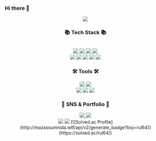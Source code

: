 ### Hi there 👋
<div align=center>
<img src="https://capsule-render.vercel.app/api?type=wave&color=auto&height=300&section=header&text=문정현%20&fontSize=90" />
<div>
<div align=center>
	<h3>📚 Tech Stack 📚</h3>
</div>
<br>
<div align="center">
	<img src="https://img.shields.io/badge/Java-007396?style=flat&logo=Conda-Forge&logoColor=white" />
	<img src="https://img.shields.io/badge/Spring-6DB33F?style=flat&logo=Spring&logoColor=white" />
	<img src="https://img.shields.io/badge/JavaScript-F7DF1E?style=flat&logo=JavaScript&logoColor=white" />
<img src="https://img.shields.io/badge/python-3776ab?style=flat&logo=python&logoColor=white" />
	<br>
	<img src="https://img.shields.io/badge/postgresql-4169E1?style=flat&logo=postgresql&logoColor=white" />
<img src="https://img.shields.io/badge/react-61DAFB?style=flat&logo=React&logoColor=white" />
<img src="https://img.shields.io/badge/typescript-3178c6?style=flat&logo=TypeScript&logoColor=white" />
<img src="https://img.shields.io/badge/vue.js-4fc08d?style=flat&logo=vue.js&logoColor=white" />
<img src="https://img.shields.io/badge/kotlin-7f52ff?style=flat&logo=kotlin&logoColor=white" />
	
</div>

 <div align=center>
	<h3>🛠 Tools 🛠</h3>
</div>
<div align=center>
	<img src="https://img.shields.io/badge/IntelliJ%20IDEA-2C2255?style=flat&logo=IntelliJ IDEA&logoColor=white" />
	<img src="https://img.shields.io/badge/Visual%20Studio%20Code-007ACC?style=flat&logo=VisualStudioCode&logoColor=white" />
	<br>
	<img src="https://img.shields.io/badge/Android Studio-3ddc84?style=flat&logo=Android Studio&logoColor=white" />
	<img src="https://img.shields.io/badge/AWS-232F3E?style=flat&logo=AmazonAWS&logoColor=white" />
	<img src="https://img.shields.io/badge/GitHub-181717?style=flat&logo=GitHub&logoColor=white" />
</div>  

<div align=center>
	<h3>🎨 SNS & Portfolio 🎨</h3>
<a href="mailto:rulmoon7@gmail.com">
		<img src="https://img.shields.io/badge/Mail-30B980?style=flat&logo=Gmail&logoColor=white" />
	</a>
	<a href="https://www.notion.so/Portfolio-f1b75220ee794f96b6db421283d04947">
		<img src="https://img.shields.io/badge/Notion-000000?style=flat&logo=Notion&logoColor=white" />
	</a>
</div>	
	
<img src="https://github-readme-stats.vercel.app/api/top-langs/?username=Tkfrnfl&layout=compact&exclude_repo=knn">
<img src="https://github-readme-stats.vercel.app/api?username=Tkfrnfl&show_icons=true">
[![Solved.ac Profile](http://mazassumnida.wtf/api/v2/generate_badge?boj=rul64)](https://solved.ac/rul64/)
<!--
**Tkfrnfl/Tkfrnfl** is a ✨ _special_ ✨ repository because its `README.md` (this file) appears on your GitHub profile.

Here are some ideas to get you started:

- 🔭 I’m currently working on ...
- 🌱 I’m currently learning ...
- 👯 I’m looking to collaborate on ...
- 🤔 I’m looking for help with ...
- 💬 Ask me about ...
- 📫 How to reach me: ...
- 😄 Pronouns: ...
- ⚡ Fun fact: ...
-->

